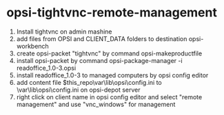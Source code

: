 # opsi-tightvnc-remote-management

1) Install tightvnc on admin mashine
2) add files from OPSI and CLIENT_DATA folders to destination opsi-workbench
3) create opsi-packet "tightvnc" by command opsi-makeproductfile
4) install opsi-packet by command opsi-package-manager -i readoffice_1.0-3.opsi
5) install readoffice_1.0-3 to managed computers by opsi config editor
6) add content file $this_repo\var\lib\opsi\config.ini to \var\lib\opsi\config.ini on opsi-depot server
7) right click on client name in opsi config editor and select "remote management" and use "vnc_windows" for management
